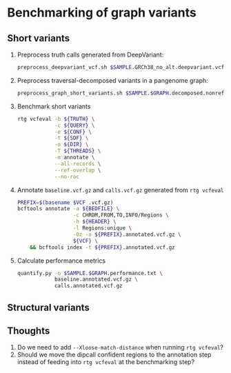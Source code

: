 # Benchmarking of graph variants

## Short variants

1. Preprocess truth calls generated from DeepVariant:

	```sh
	preprocess_deepvariant_vcf.sh $SAMPLE.GRCh38_no_alt.deepvariant.vcf.gz
	```

2. Preprocess traversal-decomposed variants in a pangenome graph:

	```sh
	preprocess_graph_short_variants.sh $SAMPLE.$GRAPH.decomposed.nonref.rmdup.vcf.gz
	```

3. Benchmark short variants

	```sh
	rtg vcfeval -b ${TRUTH} \
	            -c ${QUERY} \
	            -e ${CONF} \
	            -t ${SDF} \
	            -o ${DIR} \
	            -T ${THREADS} \
	            -m annotate \
	            --all-records \
	            --ref-overlap \
	            --no-roc
	```

4. Annotate `baseline.vcf.gz` and `calls.vcf.gz` generated from `rtg vcfeval`

	```sh
	PREFIX=$(basename $VCF .vcf.gz)
	bcftools annotate -a ${BEDFILE} \
	                  -c CHROM,FROM,TO,INFO/Regions \
	                  -h ${HEADER} \
	                  -l Regions:unique \
	                  -Oz -o ${PREFIX}.annotated.vcf.gz \
	                  ${VCF} \
	    && bcftools index -t ${PREFIX}.annotated.vcf.gz
	```

5. Calculate performance metrics

	```sh
	quantify.py -o $SAMPLE.$GRAPH.performance.txt \
	            baseline.annotated.vcf.gz \
	            calls.annotated.vcf.gz
	```

## Structural variants

## Thoughts

1. Do we need to add `--Xloose-match-distance` when running `rtg vcfeval`?
2. Should we move the dipcall confident regions to the annotation step instead of feeding into `rtg vcfeval` at the benchmarking step?
